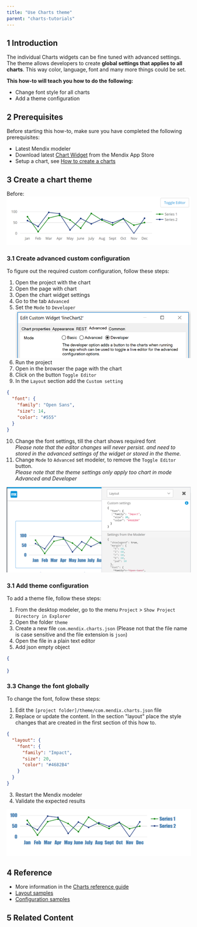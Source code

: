 ```yaml
---
title: "Use Charts theme"
parent: "charts-tutorials"
---
```


## 1 Introduction
The individual Charts widgets can be fine tuned with advanced settings. The theme allows developers to create **global settings that applies to all charts**. This way color, language, font and many more things could be set.

**This how-to will teach you how to do the following:**
* Change font style for all charts
* Add a theme configuration

## 2 Prerequisites
Before starting this how-to, make sure you have completed the following prerequisites:

* Latest Mendix modeler
* Download latest [Chart Widget](https://appstore.home.mendix.com/link/app/105695/) from the Mendix App Store
* Setup a chart, see [How to create a charts](chart-basic-create)

## 3 Create a chart theme
Before:
![chart](attachments/charts/charts-toggle-editor.png)

### 3.1 Create advanced custom configuration
To figure out the required custom configuration, follow these steps:

1. Open the project with the chart
1. Open the page with chart
1. Open the chart widget settings
1. Go to the tab `Advanced`
1. Set the `Mode` to `Developer`
![chart widget properties](attachments/charts/charts-widget-properties-advanced.png)
1. Run the project
1. Open in the browser the page with the chart
1. Click on the button `Toggle Editor`
1. In the `Layout` section add the `Custom setting` 
```json
{
  "font": {
    "family": "Open Sans",
    "size": 14,
    "color": "#555"
  }
}
```
10. Change the font settings, till the chart shows required font  
*Please note that the editor changes will never persist. and need to stored in the advanced settings of the widget or stored in the theme.*
1. Change `Mode` to `Advanced` set modeler, to remove the `Toggle Editor` button.  
*Please note that the theme settings only apply too chart in mode Advanced and Developer*

![chart editor](attachments/charts/charts-toggle-editor-open.png)

### 3.1 Add theme configuration
To add a theme file, follow these steps:

1. From the desktop modeler, go to the menu `Project` > `Show Project Directory in Explorer`
1. Open the folder `theme`
1. Create a new file `com.mendix.charts.json` (Please not that the file name is case sensitive and the file extension is `json`)
1. Open the file in a plain text editor
1. Add json empty object 
``` json
{

}
```

### 3.3 Change the font globally
To change the font, follow these steps:

1. Edit the `[project folder]/theme/com.mendix.charts.json` file
1. Replace or update the content. In the section "layout" place the style changes that are created in the first section of this how to.
``` json
{
  "layout": {
    "font": {
      "family": "Impact",
      "size": 20,
      "color": "#4682B4"
    }
  }
}
```
3. Restart the Mendix modeler
1. Validate the expected results

![chart updated](attachments/charts/charts-toggle-editor-changed.png)

## 4 Reference
* More information in the [Charts reference guide](../../refguide/charts-widgets.md###-4-chart-theming)
* [Layout samples](../../refguide/charts-advanced-cheat-sheet##-Layout-all-charts)
* [Configuration samples](../../refguide/charts-advanced-cheat-sheet###-configurations-options-all-charts) 


## 5 Related Content

